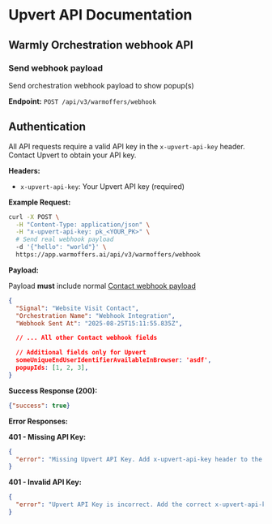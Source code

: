 # Upvert API Documentation

## Warmly Orchestration webhook API

### Send webhook payload

Send orchestration webhook payload to show popup(s)

**Endpoint:** `POST /api/v3/warmoffers/webhook`

## Authentication

All API requests require a valid API key in the `x-upvert-api-key` header. Contact Upvert to obtain your API key.

**Headers:**

- `x-upvert-api-key`: Your Upvert API key (required)

**Example Request:**

```bash
curl -X POST \
  -H "Content-Type: application/json" \
  -H "x-upvert-api-key: pk_<YOUR_PK>" \
  # Send real webhook payload
  -d '{"hello": "world"}' \
  https://app.warmoffers.ai/api/v3/warmoffers/webhook
```

**Payload:**

Payload **must** include normal [Contact webhook payload](https://help.warmly.ai/articles/7839413626-setting-up-webhooks#website-visit-contact-webhook-example-10)

```json
{
  "Signal": "Website Visit Contact",
  "Orchestration Name": "Webhook Integration",
  "Webhook Sent At": "2025-08-25T15:11:55.835Z",

  // ... All other Contact webhook fields

  // Additional fields only for Upvert
  someUniqueEndUserIdentifierAvailableInBrowser: 'asdf',
  popupIds: [1, 2, 3],
}
```

**Success Response (200):**

```json
{"success": true}
```

**Error Responses:**

**401 - Missing API Key:**

```json
{
  "error": "Missing Upvert API Key. Add x-upvert-api-key header to the request"
}
```

**401 - Invalid API Key:**

```json
{
  "error": "Upvert API Key is incorrect. Add the correct x-upvert-api-key header to the request"
}
```
